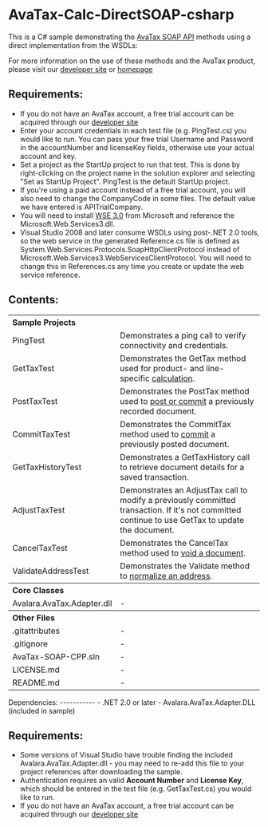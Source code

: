 AvaTax-Calc-DirectSOAP-csharp
=====================

This is a C# sample demonstrating the [AvaTax SOAP API](http://developer.avalara.com/api-docs/soap) methods using a direct implementation from the WSDLs:

For more information on the use of these methods and the AvaTax product, please visit our [developer site](http://developer.avalara.com/) or [homepage](http://www.avalara.com/)
 
Requirements:
----------
- If you do not have an AvaTax account, a free trial account can be acquired through our [developer site](http://developer.avalara.com/api-get-started)
- Enter your account credentials in each test file (e.g. PingTest.cs) you would like to run. You can pass your free trial Username and Password in the accountNumber and licenseKey fields, otherwise use your actual account and key.
- Set a project as the StartUp project to run that test. This is done by right-clicking on the project name in the solution explorer and selecting "Set as StartUp Project". PingTest is the default StartUp project.
- If you're using a paid account instead of a free trial account, you will also need to change the CompanyCode in some files. The default value we have entered is APITrialCompany.
- You will need to install [WSE 3.0](http://www.microsoft.com/en-us/download/details.aspx?id=14089) from Microsoft and reference the Microsoft.Web.Services3.dll. 
- Visual Studio 2008 and later consume WSDLs using post-.NET 2.0 tools, so the web service in the generated Reference.cs file is defined as System.Web.Services.Protocols.SoapHttpClientProtocol instead of Microsoft.Web.Services3.WebServicesClientProtocol. You will need to change this in References.cs any time you create or update the web service reference.
  
Contents:
----------
 
<table>
<th colspan="2" align=left>Sample Projects</th>
<tr><td>PingTest</td><td>Demonstrates a ping call to verify connectivity and credentials.</td></tr>
<tr><td>GetTaxTest</td><td>Demonstrates the GetTax method used for product- and line- specific <a href="http://developer.avalara.com/api-docs/api-reference/gettax">calculation</a>.</td></tr>
<tr><td>PostTaxTest</td><td>Demonstrates the PostTax method used to <a href="http://developer.avalara.com/api-docs/api-reference/posttax-and-committax">post or commit</a> a previously recorded document.</td></tr>
<tr><td>CommitTaxTest</td><td>Demonstrates the CommitTax method used to <a href="http://developer.avalara.com/api-docs/api-reference/posttax-and-committax">commit</a> a previously posted document.</td></tr>
<tr><td>GetTaxHistoryTest</td><td>Demonstrates a GetTaxHistory call to retrieve document details for a saved transaction.</td></tr>
<tr><td>AdjustTaxTest</td><td>Demonstrates an AdjustTax call to modify a previously committed transaction. If it's not committed continue to use GetTax to update the document.</td></tr>
<tr><td>CancelTaxTest</td><td>Demonstrates the CancelTax method used to <a href="http://developer.avalara.com/api-docs/api-reference/canceltax">void a document</a>.</td></tr>
<tr><td>ValidateAddressTest</td><td>Demonstrates the Validate method to <a href="http://developer.avalara.com/api-docs/api-reference/address-validation">normalize an address</a>.</td></tr>
<th colspan="2" align=left>Core Classes</th>
<tr><td>Avalara.AvaTax.Adapter.dll</td><td>-</td></tr>
<th colspan="2" align=left>Other Files</th>
<tr><td>.gitattributes</td><td>-</td></tr>
<tr><td>.gitignore</td><td>-</td></tr>
<tr><td>AvaTax-SOAP-CPP.sln</td><td>-</td></tr>
<tr><td>LICENSE.md</td><td>-</td></tr>
<tr><td>README.md</td><td>-</td></tr>
</table>
Dependencies:
-----------
- .NET 2.0 or later
- Avalara.AvaTax.Adapter.DLL (included in sample)


Requirements:
----------
- Some versions of Visual Studio have trouble finding the included Avalara.AvaTax.Adapter.dll - you may need to re-add this file to your project references after downloading the sample.
- Authentication requires an valid **Account Number** and **License Key**, which should be entered in the test file (e.g. GetTaxTest.cs) you would like to run.
- If you do not have an AvaTax account, a free trial account can be acquired through our [developer site](http://developer.avalara.com/api-get-started)
 
